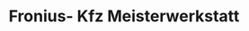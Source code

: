 ---
title: "Fronius- Kfz Meisterwerkstatt"
url: /seukendorf/fronius-kfz-meisterwerkstatt/
shop: Autowerkstatt
---